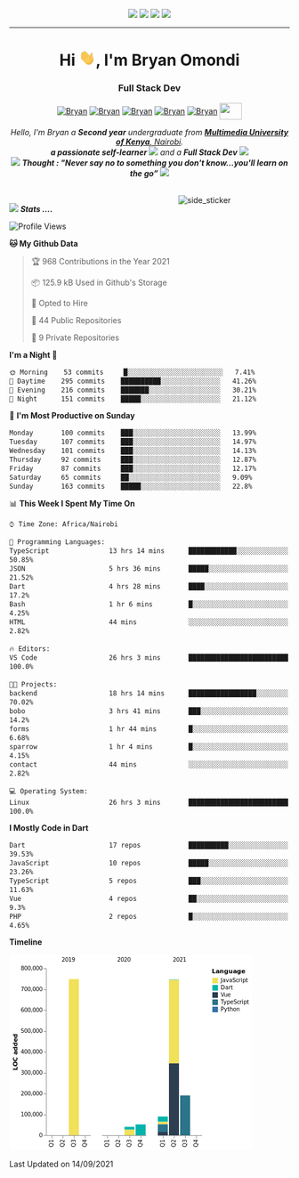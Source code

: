 
 <p align="center">
<img src="https://img.shields.io/badge/Age-20-blue" />
  <img src="https://img.shields.io/badge/Focus-Full%20Stack%20Development-brightgreen" />
  <img src="https://img.shields.io/badge/Lives-Nairobi-success" />
  <img src="https://img.shields.io/badge/Languages-English%20%26%20Swahili-brightgreen" />
</p>
<hr>
<h1 align="center">Hi <img src="https://raw.githubusercontent.com/ABSphreak/ABSphreak/master/gifs/Hi.gif" width="30px">, I'm Bryan Omondi</h1>
<h3 align="center">Full Stack Dev</h3>
<p align="center">
<a href="https://www.dev.to/bryanbill" target="blank"><img align="center" src="https://friconix.com/png/fi-swluxx-dev-to.png" alt="Bryan" height="30" width="40" /></a>
<a href="https://www.linkedin.com/in/bryanomondi254/" target="blank"><img align="center" src="https://image.flaticon.com/icons/png/128/174/174857.png" alt="Bryan" height="30" width="40" /></a>  
<a href="https://www.twitter.com/bryanbill" target="blank"><img align="center" src="https://help.twitter.com/content/dam/help-twitter/brand/logo.png" alt="Bryan" height="30" width="40" /></a>
<a href="https://www.instagram.com/bryan_bill/" target="blank"><img align="center" src="https://image.flaticon.com/icons/png/128/174/174855.png" alt="Bryan" height="30" width="40" /></a>
<a href="https://www.facebook.com/bryanbill/" target="blank"><img align="center" src="https://www.svgrepo.com/show/299425/facebook.svg" alt="Bryan" height="30" width="40" /></a>
 <a href = "mailto: bryanomondi254@gmail.com"><img align="center" src="https://seeklogo.com/images/G/gmail-new-2020-logo-32DBE11BB4-seeklogo.com.png" height="30" width="40" /></a>
</p>
</p>

<p align="center">
  <em>
    Hello, I'm Bryan a <b>Second year</b> undergraduate from <a href="https://mmu.ac.ke/"> <b>Multimedia University of Kenya</b>, Nairobi</a>. <br>
    <b>a passionate self-learner</b> <img src="https://github.com/TheDudeThatCode/TheDudeThatCode/blob/master/Assets/Developer.gif" width="30px"> and a <b>Full Stack Dev</b>&nbsp;<img src="https://github.com/TheDudeThatCode/TheDudeThatCode/blob/master/Assets/Designer.gif" width="36px">
  </em> 
  <br>
  <img src="https://media.giphy.com/media/gH3LO09IOiZIqePwv9/giphy.gif" width="50" /> <b><i align="center">Thought : "Never say no to something you don't know...you'll learn on the go”</i></b> <img src="https://media.giphy.com/media/qjqUcgIyRjsl2/giphy.gif" width="50" />
</p>
<br>
<img align="right" width=200px height=200px alt="side_sticker" src="https://media.giphy.com/media/TEnXkcsHrP4YedChhA/giphy.gif" />

<img src="https://media.giphy.com/media/iY8CRBdQXODJSCERIr/giphy.gif" width="30px">&nbsp;***Stats ....***
<!--START_SECTION:waka-->
![Profile Views](http://img.shields.io/badge/Profile%20Views-1-blue)

**🐱 My Github Data** 

> 🏆 968 Contributions in the Year 2021
 > 
> 📦 125.9 kB Used in Github's Storage 
 > 
> 💼 Opted to Hire
 > 
> 📜 44 Public Repositories 
 > 
> 🔑 9 Private Repositories  
 > 
**I'm a Night 🦉** 

```text
🌞 Morning    53 commits     █░░░░░░░░░░░░░░░░░░░░░░░░   7.41% 
🌆 Daytime    295 commits    ██████████░░░░░░░░░░░░░░░   41.26% 
🌃 Evening    216 commits    ███████░░░░░░░░░░░░░░░░░░   30.21% 
🌙 Night      151 commits    █████░░░░░░░░░░░░░░░░░░░░   21.12%

```
📅 **I'm Most Productive on Sunday** 

```text
Monday       100 commits    ███░░░░░░░░░░░░░░░░░░░░░░   13.99% 
Tuesday      107 commits    ███░░░░░░░░░░░░░░░░░░░░░░   14.97% 
Wednesday    101 commits    ███░░░░░░░░░░░░░░░░░░░░░░   14.13% 
Thursday     92 commits     ███░░░░░░░░░░░░░░░░░░░░░░   12.87% 
Friday       87 commits     ███░░░░░░░░░░░░░░░░░░░░░░   12.17% 
Saturday     65 commits     ██░░░░░░░░░░░░░░░░░░░░░░░   9.09% 
Sunday       163 commits    █████░░░░░░░░░░░░░░░░░░░░   22.8%

```


📊 **This Week I Spent My Time On** 

```text
⌚︎ Time Zone: Africa/Nairobi

💬 Programming Languages: 
TypeScript               13 hrs 14 mins      ████████████░░░░░░░░░░░░░   50.85% 
JSON                     5 hrs 36 mins       █████░░░░░░░░░░░░░░░░░░░░   21.52% 
Dart                     4 hrs 28 mins       ████░░░░░░░░░░░░░░░░░░░░░   17.2% 
Bash                     1 hr 6 mins         █░░░░░░░░░░░░░░░░░░░░░░░░   4.25% 
HTML                     44 mins             ░░░░░░░░░░░░░░░░░░░░░░░░░   2.82%

🔥 Editors: 
VS Code                  26 hrs 3 mins       █████████████████████████   100.0%

🐱‍💻 Projects: 
backend                  18 hrs 14 mins      █████████████████░░░░░░░░   70.02% 
bobo                     3 hrs 41 mins       ███░░░░░░░░░░░░░░░░░░░░░░   14.2% 
forms                    1 hr 44 mins        █░░░░░░░░░░░░░░░░░░░░░░░░   6.68% 
sparrow                  1 hr 4 mins         █░░░░░░░░░░░░░░░░░░░░░░░░   4.15% 
contact                  44 mins             ░░░░░░░░░░░░░░░░░░░░░░░░░   2.82%

💻 Operating System: 
Linux                    26 hrs 3 mins       █████████████████████████   100.0%

```

**I Mostly Code in Dart** 

```text
Dart                     17 repos            ██████████░░░░░░░░░░░░░░░   39.53% 
JavaScript               10 repos            █████░░░░░░░░░░░░░░░░░░░░   23.26% 
TypeScript               5 repos             ███░░░░░░░░░░░░░░░░░░░░░░   11.63% 
Vue                      4 repos             ██░░░░░░░░░░░░░░░░░░░░░░░   9.3% 
PHP                      2 repos             █░░░░░░░░░░░░░░░░░░░░░░░░   4.65%

```


**Timeline**

![Chart not found](https://raw.githubusercontent.com/bryanbill/bryanbill/master/charts/bar_graph.png) 


 Last Updated on 14/09/2021
<!--END_SECTION:waka-->

